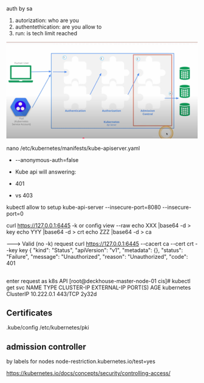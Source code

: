 #
auth by sa

1. autorization: who are you
2. authentethication: are you allow to
3. run: is tech limit reached

![./auth.png](auth.png)

nano /etc/kubernetes/manifests/kube-apiserver.yaml
- --anonymous-auth=false

- Kube api will answering:
- 401 
- vs 403


kubectl allow to setup
kube-api-server
--insecure-port=8080
--insecure-port=0



 curl https://127.0.0.1:6445 -k
or
config view --raw
echo XXX |base64 -d > key
echo YYY |base64 -d > crt
echo ZZZ |base64 -d > ca

---> Valid (no -k) request
 curl https://127.0.0.1:6445 --cacert ca --cert crt --key key
{
  "kind": "Status",
  "apiVersion": "v1",
  "metadata": {},
  "status": "Failure",
  "message": "Unauthorized",
  "reason": "Unauthorized",
  "code": 401


##
enter request as k8s API
[root@deckhouse-master-node-01 cis]# kubectl get svc
NAME         TYPE        CLUSTER-IP   EXTERNAL-IP   PORT(S)   AGE
kubernetes   ClusterIP   10.222.0.1   <none>        443/TCP   2y32d


## Certificates
.kube/config
/etc/kubernetes/pki


## admission controller
by labels for nodes
node-restriction.kubernetes.io/test=yes

https://kubernetes.io/docs/concepts/security/controlling-access/
